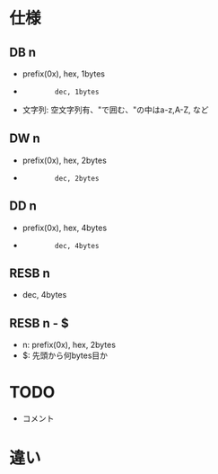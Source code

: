 # 仕様
## DB n 
* prefix(0x), hex, 1bytes 
*             dec, 1bytes
* 文字列: 空文字列有、"で囲む、"の中はa-z,A-Z, など
## DW n
* prefix(0x), hex, 2bytes 
*             dec, 2bytes
## DD n
* prefix(0x), hex, 4bytes
*             dec, 4bytes
## RESB n
* dec, 4bytes
## RESB n - $ 
* n: prefix(0x), hex, 2bytes
* $: 先頭から何bytes目か


# TODO
* コメント

# 違い
